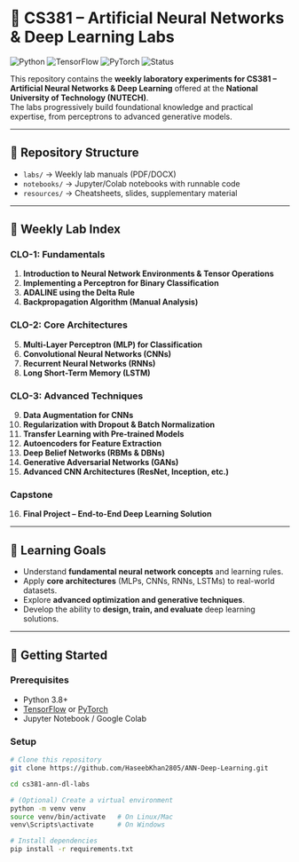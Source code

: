 # 📘 CS381 – Artificial Neural Networks & Deep Learning Labs

![Python](https://img.shields.io/badge/Python-3.8+-blue.svg)
![TensorFlow](https://img.shields.io/badge/TensorFlow-2.x-orange.svg)
![PyTorch](https://img.shields.io/badge/PyTorch-1.x-red.svg)
![Status](https://img.shields.io/badge/Status-Active-brightgreen.svg)

This repository contains the **weekly laboratory experiments for CS381 – Artificial Neural Networks & Deep Learning** offered at the **National University of Technology (NUTECH)**.  
The labs progressively build foundational knowledge and practical expertise, from perceptrons to advanced generative models.

---

## 📂 Repository Structure
- `labs/` → Weekly lab manuals (PDF/DOCX)  
- `notebooks/` → Jupyter/Colab notebooks with runnable code  
- `resources/` → Cheatsheets, slides, supplementary material  

---

## 📅 Weekly Lab Index

### **CLO-1: Fundamentals**
1. **Introduction to Neural Network Environments & Tensor Operations**  
2. **Implementing a Perceptron for Binary Classification**  
3. **ADALINE using the Delta Rule**  
4. **Backpropagation Algorithm (Manual Analysis)**  

### **CLO-2: Core Architectures**
5. **Multi-Layer Perceptron (MLP) for Classification**  
6. **Convolutional Neural Networks (CNNs)**  
7. **Recurrent Neural Networks (RNNs)**  
8. **Long Short-Term Memory (LSTM)**  

### **CLO-3: Advanced Techniques**
9. **Data Augmentation for CNNs**  
10. **Regularization with Dropout & Batch Normalization**  
11. **Transfer Learning with Pre-trained Models**  
12. **Autoencoders for Feature Extraction**  
13. **Deep Belief Networks (RBMs & DBNs)**  
14. **Generative Adversarial Networks (GANs)**  
15. **Advanced CNN Architectures (ResNet, Inception, etc.)**  

### **Capstone**
16. **Final Project – End-to-End Deep Learning Solution**  

---

## 🎯 Learning Goals
- Understand **fundamental neural network concepts** and learning rules.  
- Apply **core architectures** (MLPs, CNNs, RNNs, LSTMs) to real-world datasets.  
- Explore **advanced optimization and generative techniques**.  
- Develop the ability to **design, train, and evaluate** deep learning solutions.  

---

## 🚀 Getting Started

### Prerequisites
- Python 3.8+  
- [TensorFlow](https://www.tensorflow.org/install) or [PyTorch](https://pytorch.org/get-started/)  
- Jupyter Notebook / Google Colab  

### Setup
```bash
# Clone this repository
git clone https://github.com/HaseebKhan2805/ANN-Deep-Learning.git

cd cs381-ann-dl-labs

# (Optional) Create a virtual environment
python -m venv venv
source venv/bin/activate   # On Linux/Mac
venv\Scripts\activate      # On Windows

# Install dependencies
pip install -r requirements.txt
